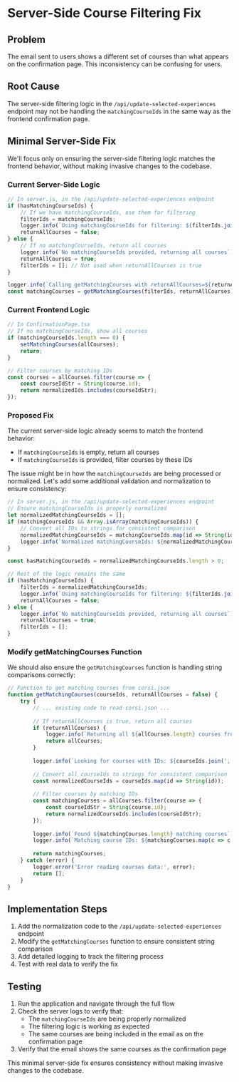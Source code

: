 # Server-Side Course Filtering Fix

## Problem

The email sent to users shows a different set of courses than what appears on the confirmation page. This inconsistency can be confusing for users.

## Root Cause

The server-side filtering logic in the `/api/update-selected-experiences` endpoint may not be handling the `matchingCourseIds` in the same way as the frontend confirmation page.

## Minimal Server-Side Fix

We'll focus only on ensuring the server-side filtering logic matches the frontend behavior, without making invasive changes to the codebase.

### Current Server-Side Logic

```javascript
// In server.js, in the /api/update-selected-experiences endpoint
if (hasMatchingCourseIds) {
    // If we have matchingCourseIds, use them for filtering
    filterIds = matchingCourseIds;
    logger.info(`Using matchingCourseIds for filtering: ${filterIds.join(', ')}`);
    returnAllCourses = false;
} else {
    // If no matchingCourseIds, return all courses
    logger.info(`No matchingCourseIds provided, returning all courses`);
    returnAllCourses = true;
    filterIds = []; // Not used when returnAllCourses is true
}

logger.info(`Calling getMatchingCourses with returnAllCourses=${returnAllCourses}`);
const matchingCourses = getMatchingCourses(filterIds, returnAllCourses);
```

### Current Frontend Logic

```typescript
// In ConfirmationPage.tsx
// If no matchingCourseIds, show all courses
if (matchingCourseIds.length === 0) {
    setMatchingCourses(allCourses);
    return;
}

// Filter courses by matching IDs
const courses = allCourses.filter(course => {
    const courseIdStr = String(course.id);
    return normalizedIds.includes(courseIdStr);
});
```

### Proposed Fix

The current server-side logic already seems to match the frontend behavior:
- If `matchingCourseIds` is empty, return all courses
- If `matchingCourseIds` is provided, filter courses by these IDs

The issue might be in how the `matchingCourseIds` are being processed or normalized. Let's add some additional validation and normalization to ensure consistency:

```javascript
// In server.js, in the /api/update-selected-experiences endpoint
// Ensure matchingCourseIds is properly normalized
let normalizedMatchingCourseIds = [];
if (matchingCourseIds && Array.isArray(matchingCourseIds)) {
    // Convert all IDs to strings for consistent comparison
    normalizedMatchingCourseIds = matchingCourseIds.map(id => String(id));
    logger.info(`Normalized matchingCourseIds: ${normalizedMatchingCourseIds.join(', ')}`);
}

const hasMatchingCourseIds = normalizedMatchingCourseIds.length > 0;

// Rest of the logic remains the same
if (hasMatchingCourseIds) {
    filterIds = normalizedMatchingCourseIds;
    logger.info(`Using matchingCourseIds for filtering: ${filterIds.join(', ')}`);
    returnAllCourses = false;
} else {
    logger.info(`No matchingCourseIds provided, returning all courses`);
    returnAllCourses = true;
    filterIds = [];
}
```

### Modify getMatchingCourses Function

We should also ensure the `getMatchingCourses` function is handling string comparisons correctly:

```javascript
// Function to get matching courses from corsi.json
function getMatchingCourses(courseIds, returnAllCourses = false) {
    try {
        // ... existing code to read corsi.json ...
        
        // If returnAllCourses is true, return all courses
        if (returnAllCourses) {
            logger.info(`Returning all ${allCourses.length} courses from corsi.json without filtering`);
            return allCourses;
        }
        
        logger.info(`Looking for courses with IDs: ${courseIds.join(', ')}`);
        
        // Convert all courseIds to strings for consistent comparison
        const normalizedCourseIds = courseIds.map(id => String(id));
        
        // Filter courses by matching IDs
        const matchingCourses = allCourses.filter(course => {
            const courseIdStr = String(course.id);
            return normalizedCourseIds.includes(courseIdStr);
        });
        
        logger.info(`Found ${matchingCourses.length} matching courses`);
        logger.info(`Matching course IDs: ${matchingCourses.map(c => c.id).join(', ')}`);
        
        return matchingCourses;
    } catch (error) {
        logger.error('Error reading courses data:', error);
        return [];
    }
}
```

## Implementation Steps

1. Add the normalization code to the `/api/update-selected-experiences` endpoint
2. Modify the `getMatchingCourses` function to ensure consistent string comparison
3. Add detailed logging to track the filtering process
4. Test with real data to verify the fix

## Testing

1. Run the application and navigate through the full flow
2. Check the server logs to verify that:
   - The `matchingCourseIds` are being properly normalized
   - The filtering logic is working as expected
   - The same courses are being included in the email as on the confirmation page
3. Verify that the email shows the same courses as the confirmation page

This minimal server-side fix ensures consistency without making invasive changes to the codebase.